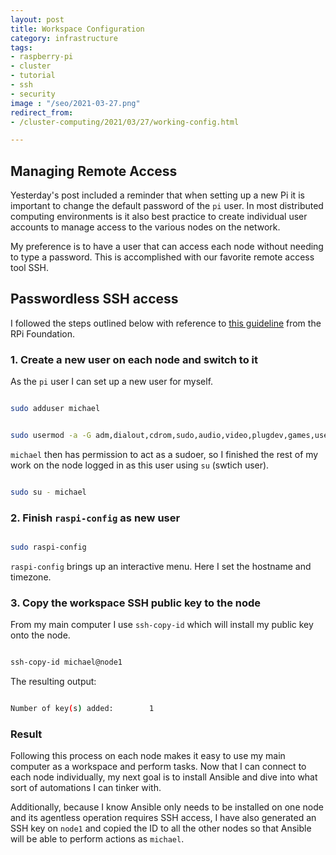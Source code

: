```yaml
---
layout: post
title: Workspace Configuration
category: infrastructure
tags:
- raspberry-pi
- cluster
- tutorial
- ssh
- security
image : "/seo/2021-03-27.png"
redirect_from:
- /cluster-computing/2021/03/27/working-config.html

---
```


## Managing Remote Access

Yesterday's post included a reminder that when setting up a new Pi it is important to change the default password of the `pi` user. In most distributed computing environments is it also best practice to create individual user accounts to manage access to the various nodes on the network.

My preference is to have a user that can access each node without needing to type a password. This is accomplished with our favorite remote access tool SSH.

## Passwordless SSH access

I followed the steps outlined below with reference to [this guideline](https://www.raspberrypi.org/documentation/remote-access/ssh/passwordless.md) from the RPi Foundation.

### 1. Create a new user on each node and switch to it

As the `pi` user I can set up a new user for myself.

```bash

sudo adduser michael

```

```bash

sudo usermod -a -G adm,dialout,cdrom,sudo,audio,video,plugdev,games,users,input,netdev,gpio,i2c,spi michael

```

`michael` then has permission to act as a sudoer, so I finished the rest of my work on the node logged in as this user using `su` (swtich user).

```bash

sudo su - michael

```

### 2. Finish `raspi-config` as new user

```bash

sudo raspi-config

```

`raspi-config` brings up an interactive menu. Here I set the hostname and timezone.

### 3. Copy the workspace SSH public key to the node

From my main computer I use `ssh-copy-id` which will install my public key onto the node.

```bash

ssh-copy-id michael@node1

```

The resulting output:

```bash

Number of key(s) added:        1

```

### Result

Following this process on each node makes it easy to use my main computer as a workspace and perform tasks. Now that I can connect to each node individually, my next goal is to install Ansible and dive into what sort of automations I can tinker with.

Additionally, because I know Ansible only needs to be installed on one node and its agentless operation requires SSH access, I have also generated an SSH key on `node1` and copied the ID to all the other nodes so that Ansible will be able to perform actions as `michael`.
